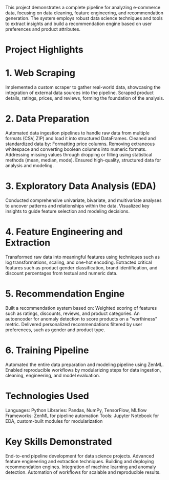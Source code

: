This project demonstrates a complete pipeline for analyzing e-commerce data, focusing on data cleaning, feature engineering, and recommendation generation. The system employs robust data science techniques and tools to extract insights and build a recommendation engine based on user preferences and product attributes.

# Project Highlights

# 1. Web Scraping
Implemented a custom scraper to gather real-world data, showcasing the integration of external data sources into the pipeline.
Scraped product details, ratings, prices, and reviews, forming the foundation of the analysis.
# 2. Data Preparation
Automated data ingestion pipelines to handle raw data from multiple formats (CSV, ZIP) and load it into structured DataFrames.
Cleaned and standardized data by:
Formatting price columns.
Removing extraneous whitespace and converting boolean columns into numeric formats.
Addressing missing values through dropping or filling using statistical methods (mean, median, mode).
Ensured high-quality, structured data for analysis and modeling.
# 3. Exploratory Data Analysis (EDA)
Conducted comprehensive univariate, bivariate, and multivariate analyses to uncover patterns and relationships within the data.
Visualized key insights to guide feature selection and modeling decisions.
# 4. Feature Engineering and Extraction
Transformed raw data into meaningful features using techniques such as log transformations, scaling, and one-hot encoding.
Extracted critical features such as product gender classification, brand identification, and discount percentages from textual and numeric data.
# 5. Recommendation Engine
Built a recommendation system based on:
Weighted scoring of features such as ratings, discounts, reviews, and product categories.
An autoencoder for anomaly detection to score products on a "worthiness" metric.
Delivered personalized recommendations filtered by user preferences, such as gender and product type.
# 6. Training Pipeline
Automated the entire data preparation and modeling pipeline using ZenML.
Enabled reproducible workflows by modularizing steps for data ingestion, cleaning, engineering, and model evaluation.

# Technologies Used

Languages: Python
Libraries: Pandas, NumPy, TensorFlow, MLflow
Frameworks: ZenML for pipeline automation
Tools: Jupyter Notebook for EDA, custom-built modules for modularization

# Key Skills Demonstrated

End-to-end pipeline development for data science projects.
Advanced feature engineering and extraction techniques.
Building and deploying recommendation engines.
Integration of machine learning and anomaly detection.
Automation of workflows for scalable and reproducible results.
